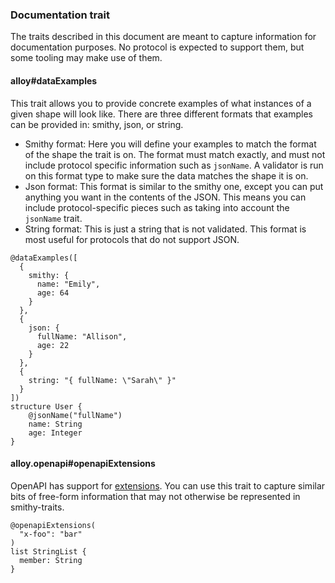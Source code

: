 ### Documentation trait

The traits described in this document are meant to capture information for documentation purposes. No protocol is expected to support them, but some tooling
may make use of them.

#### alloy#dataExamples

This trait allows you to provide concrete examples of what instances of a given shape will look like. There are three different formats that examples can be provided in: smithy, json, or string.

- Smithy format: Here you will define your examples to match the format of the shape the trait is on. The format must match exactly, and must not include protocol specific information such as `jsonName`. A validator is run on this format type to make sure the data matches the shape it is on.
- Json format: This format is similar to the smithy one, except you can put anything you want in the contents of the JSON. This means you can include protocol-specific pieces such as taking into account the `jsonName` trait.
- String format: This is just a string that is not validated. This format is most useful for protocols that do not support JSON.

```smithy
@dataExamples([
  {
    smithy: {
      name: "Emily",
      age: 64
    }
  },
  {
    json: {
      fullName: "Allison",
      age: 22
    }
  },
  {
    string: "{ fullName: \"Sarah\" }"
  }
])
structure User {
    @jsonName("fullName")
    name: String
    age: Integer
}
```

#### alloy.openapi#openapiExtensions

OpenAPI has support for [extensions](https://swagger.io/docs/specification/openapi-extensions). You can use this trait to capture similar bits of free-form information that may
not otherwise be represented in smithy-traits.

```smithy
@openapiExtensions(
  "x-foo": "bar"
)
list StringList {
  member: String
}
```
